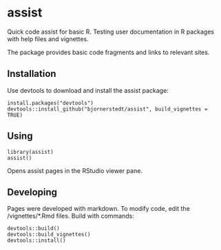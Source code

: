 # assist
Quick code assist for basic R. Testing user documentation in R packages with help files and vignettes.

The package provides basic code fragments and links to relevant sites.

## Installation

Use devtools to download and install the assist package:

```
install.packages("devtools")
devtools::install_github("bjornerstedt/assist", build_vignettes = TRUE)
```
## Using
```
library(assist)
assist()
```
Opens assist pages in the RStudio viewer pane.

## Developing

Pages were developed with markdown. To modify code, edit the /vignettes/*.Rmd files.  Build with commands:

```
devtools::build()
devtools::build_vignettes()
devtools::install()
```
